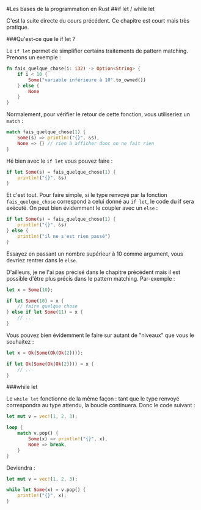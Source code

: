 #Les bases de la programmation en Rust
##if let / while let

C'est la suite directe du cours précédent. Ce chapitre est court mais très pratique.

###Qu'est-ce que le if let ?

Le `if let` permet de simplifier certains traitements de pattern matching. Prenons un exemple :

```Rust
fn fais_quelque_chose(i: i32) -> Option<String> {
    if i < 10 {
        Some("variable inférieure à 10".to_owned())
    } else {
        None
    }
}
```

Normalement, pour vérifier le retour de cette fonction, vous utiliseriez un `match` :

```Rust
match fais_quelque_chose(1) {
    Some(s) => println!("{}", &s),
    None => {} // rien à afficher donc on ne fait rien
}
```

Hé bien avec le `if let` vous pouvez faire :

```Rust
if let Some(s) = fais_quelque_chose(1) {
    println!("{}", &s)
}
```

Et c'est tout. Pour faire simple, si le type renvoyé par la fonction `fais_quelque_chose` correspond à celui donné au `if let`, le code du if sera exécuté. On peut bien évidemment le coupler avec un `else` :

```Rust
if let Some(s) = fais_quelque_chose(1) {
    println!("{}", &s)
} else {
    println!("il ne s'est rien passé")
}
```

Essayez en passant un nombre supérieur à 10 comme argument, vous devriez rentrer dans le `else`.

D'ailleurs, je ne l'ai pas précisé dans le chapitre précédent mais il est possible d'être plus précis dans le pattern matching. Par-exemple :

```Rust
let x = Some(10);

if let Some(10) = x {
    // faire quelque chose
} else if let Some(11) = x {
    // ...
}
```

Vous pouvez bien évidemment le faire sur autant de "niveaux" que vous le souhaitez :

```Rust
let x = Ok(Some(Ok(Ok(2))));

if let Ok(Some(Ok(Ok(2)))) = x {
    // ...
}
```

###while let

Le `while let` fonctionne de la même façon : tant que le type renvoyé correspondra au type attendu, la boucle continuera. Donc le code suivant :

```Rust
let mut v = vec!(1, 2, 3);

loop {
    match v.pop() {
        Some(x) => println!("{}", x),
        None => break,
    }
}
```

Deviendra :

```Rust
let mut v = vec!(1, 2, 3);

while let Some(x) = v.pop() {
    println!("{}", x);
}
```
